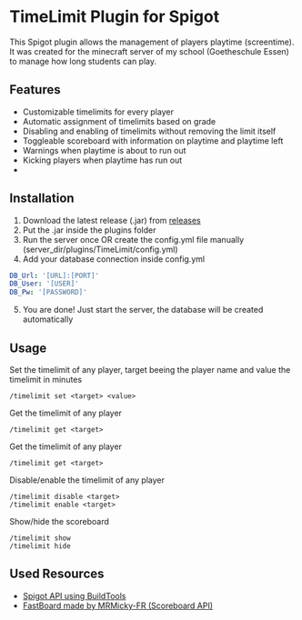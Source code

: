 
# TimeLimit Plugin for Spigot

This Spigot plugin allows the management of players playtime (screentime). It was created for the minecraft server of my school (Goetheschule Essen) to manage how long students can play.

## Features

- Customizable timelimits for every player
- Automatic assignment of timelimits based on grade
- Disabling and enabling of timelimits without removing the limit itself
- Toggleable scoreboard with information on playtime and playtime left
- Warnings when playtime is about to run out
- Kicking players when playtime has run out
- 
## Installation

1) Download the latest release (.jar) from [releases](https://github.com/TillOttmann/TimeLimit/releases)
2) Put the .jar inside the plugins folder
3) Run the server once OR create the config.yml file manually (server_dir/plugins/TimeLimit/config.yml)
4) Add your database connection inside config.yml

```yml
DB_Url: '[URL]:[PORT]'
DB_User: '[USER]'
DB_Pw: '[PASSWORD]'
```
5) You are done! Just start the server, the database will be created automatically
    
## Usage

Set the timelimit of any player, target beeing the player name and value the timelimit in minutes
```
/timelimit set <target> <value>
```
Get the timelimit of any player
```
/timelimit get <target>
```
Get the timelimit of any player
```
/timelimit get <target>
```
Disable/enable the timelimit of any player
```
/timelimit disable <target>
/timelimit enable <target>
```
Show/hide the scoreboard
```
/timelimit show
/timelimit hide
```
## Used Resources

 - [Spigot API using BuildTools](https://www.spigotmc.org/wiki/buildtools/)
 - [FastBoard made by MRMicky-FR (Scoreboard API)](https://github.com/MrMicky-FR/FastBoard)

